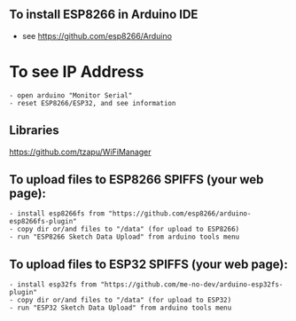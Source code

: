 ## To install ESP8266 in Arduino IDE
- see https://github.com/esp8266/Arduino

# To see IP Address
```
- open arduino "Monitor Serial"
- reset ESP8266/ESP32, and see information
```

## Libraries
https://github.com/tzapu/WiFiManager



## To upload files to ESP8266 SPIFFS (your web page):
```
- install esp8266fs from "https://github.com/esp8266/arduino-esp8266fs-plugin"
- copy dir or/and files to "/data" (for upload to ESP8266)
- run "ESP8266 Sketch Data Upload" from arduino tools menu
```

## To upload files to ESP32 SPIFFS (your web page):
```
- install esp32fs from "https://github.com/me-no-dev/arduino-esp32fs-plugin"
- copy dir or/and files to "/data" (for upload to ESP32)
- run "ESP32 Sketch Data Upload" from arduino tools menu
```
